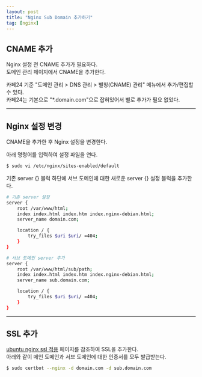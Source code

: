 ```yaml
---
layout: post
title: "Nginx Sub Domain 추가하기"
tag: [nginx]
---
```


## CNAME 추가
Nginx 설정 전 CNAME 추가가 필요하다.  
도메인 관리 페이지에서 CNAME을 추가한다.

카페24 기준 "도메인 관리 > DNS 관리 > 별칭(CNAME) 관리" 메뉴에서 추가/편집할 수 있다.  
카페24는 기본으로 "*.domain.com"으로 잡혀있어서 별로 추가가 필요 없었다.

---

## Nginx 설정 변경
CNAME을 추가한 후 Nginx 설정을 변경한다.

아래 명령어를 입력하여 설정 파일을 연다.
~~~bash
$ sudo vi /etc/nginx/sites-enabled/default
~~~

기존 server {} 블럭 하단에 서브 도메인에 대한 새로운 server {} 설정 블럭을 추가한다.
~~~bash
# 기존 server 설정
server {
    root /var/www/html;
    index index.html index.htm index.nginx-debian.html;
    server_name domain.com;

    location / {
        try_files $uri $uri/ =404;
    }
}

# 서브 도메인 server 추가
server {
    root /var/www/html/sub/path;
    index index.html index.htm index.nginx-debian.html;
    server_name sub.domain.com;

    location / {
        try_files $uri $uri/ =404;
    }
}
~~~

---

## SSL 추가
[ubuntu nginx ssl 적용](https://pilot376.github.io/2019/03/22/ubuntu-nginx-ssl/) 페이지를 참조하여 SSL을 추가한다.  
아래와 같이 메인 도메인과 서브 도메인에 대한 인증서를 모두 발급받는다.
~~~bash
$ sudo certbot --nginx -d domain.com -d sub.domain.com
~~~
